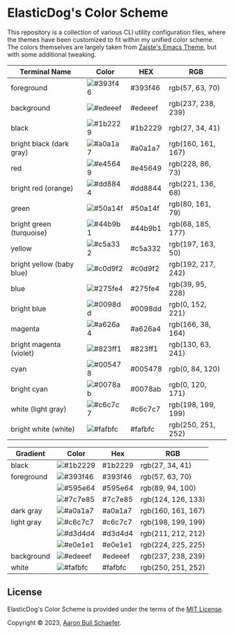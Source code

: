 # ElasticDog's Color Scheme

This repository is a collection of various CLI utility configuration files,
where the themes have been customized to fit within my unified color scheme. The
colors themselves are largely taken from [Zaiste's Emacs Theme][], but with some
additional tweaking.

[Zaiste's Emacs Theme]: https://github.com/zaiste/zaiste-emacs-theme

| Terminal Name             | Color                                                     | HEX     | RGB                |
| ------------------------- | --------------------------------------------------------- | ------- | ------------------ |
| foreground                | ![#393f46](https://via.placeholder.com/35/393f46/?text=+) | #393f46 | rgb(57, 63, 70)    |
| background                | ![#edeeef](https://via.placeholder.com/35/edeeef/?text=+) | #edeeef | rgb(237, 238, 239) |
| black                     | ![#1b2229](https://via.placeholder.com/35/1b2229/?text=+) | #1b2229 | rgb(27, 34, 41)    |
| bright black (dark gray)  | ![#a0a1a7](https://via.placeholder.com/35/a0a1a7/?text=+) | #a0a1a7 | rgb(160, 161, 167) |
| red                       | ![#e45649](https://via.placeholder.com/35/e45649/?text=+) | #e45649 | rgb(228, 86, 73)   |
| bright red (orange)       | ![#dd8844](https://via.placeholder.com/35/dd8844/?text=+) | #dd8844 | rgb(221, 136, 68)  |
| green                     | ![#50a14f](https://via.placeholder.com/35/50a14f/?text=+) | #50a14f | rgb(80, 161, 79)   |
| bright green (turquoise)  | ![#44b9b1](https://via.placeholder.com/35/44b9b1/?text=+) | #44b9b1 | rgb(68, 185, 177)  |
| yellow                    | ![#c5a332](https://via.placeholder.com/35/c5a332/?text=+) | #c5a332 | rgb(197, 163, 50)  |
| bright yellow (baby blue) | ![#c0d9f2](https://via.placeholder.com/35/c0d9f2/?text=+) | #c0d9f2 | rgb(192, 217, 242) |
| blue                      | ![#275fe4](https://via.placeholder.com/35/275fe4/?text=+) | #275fe4 | rgb(39, 95, 228)   |
| bright blue               | ![#0098dd](https://via.placeholder.com/35/0098dd/?text=+) | #0098dd | rgb(0, 152, 221)   |
| magenta                   | ![#a626a4](https://via.placeholder.com/35/a626a4/?text=+) | #a626a4 | rgb(166, 38, 164)  |
| bright magenta (violet)   | ![#823ff1](https://via.placeholder.com/35/823ff1/?text=+) | #823ff1 | rgb(130, 63, 241)  |
| cyan                      | ![#005478](https://via.placeholder.com/35/005478/?text=+) | #005478 | rgb(0, 84, 120)    |
| bright cyan               | ![#0078ab](https://via.placeholder.com/35/0078ab/?text=+) | #0078ab | rgb(0, 120, 171)   |
| white (light gray)        | ![#c6c7c7](https://via.placeholder.com/35/c6c7c7/?text=+) | #c6c7c7 | rgb(198, 199, 199) |
| bright white (white)      | ![#fafbfc](https://via.placeholder.com/35/fafbfc/?text=+) | #fafbfc | rgb(250, 251, 252) |

| Gradient   | Color                                                     | Hex     | RGB                |
| ---------- | --------------------------------------------------------- | ------- | ------------------ |
| black      | ![#1b2229](https://via.placeholder.com/35/1b2229/?text=+) | #1b2229 | rgb(27, 34, 41)    |
| foreground | ![#393f46](https://via.placeholder.com/35/393f46/?text=+) | #393f46 | rgb(57, 63, 70)    |
|            | ![#595e64](https://via.placeholder.com/35/595e64/?text=+) | #595e64 | rgb(89, 94, 100)   |
|            | ![#7c7e85](https://via.placeholder.com/35/7c7e85/?text=+) | #7c7e85 | rgb(124, 126, 133) |
| dark gray  | ![#a0a1a7](https://via.placeholder.com/35/a0a1a7/?text=+) | #a0a1a7 | rgb(160, 161, 167) |
| light gray | ![#c6c7c7](https://via.placeholder.com/35/c6c7c7/?text=+) | #c6c7c7 | rgb(198, 199, 199) |
|            | ![#d3d4d4](https://via.placeholder.com/35/d3d4d4/?text=+) | #d3d4d4 | rgb(211, 212, 212) |
|            | ![#e0e1e1](https://via.placeholder.com/35/e0e1e1/?text=+) | #e0e1e1 | rgb(224, 225, 225) |
| background | ![#edeeef](https://via.placeholder.com/35/edeeef/?text=+) | #edeeef | rgb(237, 238, 239) |
| white      | ![#fafbfc](https://via.placeholder.com/35/fafbfc/?text=+) | #fafbfc | rgb(250, 251, 252) |

## License

ElasticDog's Color Scheme is provided under the terms of the
[MIT License](https://en.wikipedia.org/wiki/MIT_License).

Copyright &copy; 2023, [Aaron Bull Schaefer](mailto:aaron@elasticdog.com).
